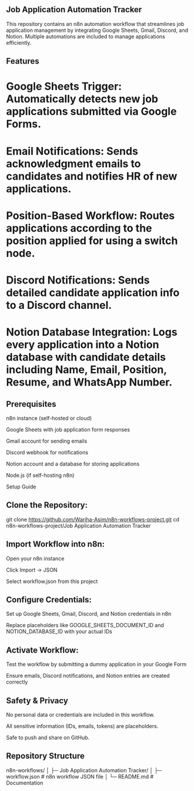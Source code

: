## Job Application Automation Tracker

This repository contains an n8n automation workflow that streamlines job application management by integrating Google Sheets, Gmail, Discord, and Notion. Multiple automations are included to manage applications efficiently.

## Features

# Google Sheets Trigger: Automatically detects new job applications submitted via Google Forms.

# Email Notifications: Sends acknowledgment emails to candidates and notifies HR of new applications.

# Position-Based Workflow: Routes applications according to the position applied for using a switch node.

# Discord Notifications: Sends detailed candidate application info to a Discord channel.

# Notion Database Integration: Logs every application into a Notion database with candidate details including Name, Email, Position, Resume, and WhatsApp Number.

## Prerequisites

n8n instance (self-hosted or cloud)

Google Sheets with job application form responses

Gmail account for sending emails

Discord webhook for notifications

Notion account and a database for storing applications

Node.js (if self-hosting n8n)

Setup Guide

## Clone the Repository:

git clone https://github.com/Wariha-Asim/n8n-workflows-project.git
cd n8n-workflows-project/Job Application Automation Tracker


## Import Workflow into n8n:

Open your n8n instance

Click Import → JSON

Select workflow.json from this project

## Configure Credentials:

Set up Google Sheets, Gmail, Discord, and Notion credentials in n8n

Replace placeholders like GOOGLE_SHEETS_DOCUMENT_ID and NOTION_DATABASE_ID with your actual IDs

## Activate Workflow:

Test the workflow by submitting a dummy application in your Google Form

Ensure emails, Discord notifications, and Notion entries are created correctly

## Safety & Privacy

No personal data or credentials are included in this workflow.

All sensitive information (IDs, emails, tokens) are placeholders.

Safe to push and share on GitHub.

## Repository Structure
n8n-workflows/
│
├─ Job Application Automation Tracker/
│   ├─ workflow.json           # n8n workflow JSON file
│   └─ README.md               # Documentation
